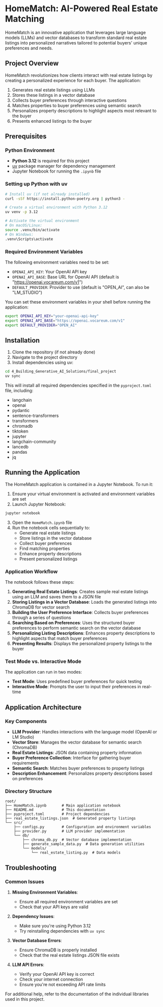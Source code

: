 # HomeMatch: AI-Powered Real Estate Matching

HomeMatch is an innovative application that leverages large language models (LLMs) and vector databases to transform standard real estate listings into personalized narratives tailored to potential buyers' unique preferences and needs.

## Project Overview

HomeMatch revolutionizes how clients interact with real estate listings by creating a personalized experience for each buyer. The application:

1. Generates real estate listings using LLMs
2. Stores these listings in a vector database
3. Collects buyer preferences through interactive questions
4. Matches properties to buyer preferences using semantic search
5. Personalizes property descriptions to highlight aspects most relevant to the buyer
6. Presents enhanced listings to the buyer

## Prerequisites

### Python Environment

- **Python 3.12** is required for this project
- [uv](https://github.com/astral-sh/uv) package manager for dependency management
- Jupyter Notebook for running the `.ipynb` file

### Setting up Python with uv

```bash
# Install uv (if not already installed)
curl -sSf https://install.python-poetry.org | python3 -

# Create a virtual environment with Python 3.12
uv venv -p 3.12

# Activate the virtual environment
# On macOS/Linux:
source .venv/bin/activate
# On Windows:
.venv\Scripts\activate
```

### Required Environment Variables

The following environment variables need to be set:

- `OPENAI_API_KEY`: Your OpenAI API key
- `OPENAI_API_BASE`: Base URL for OpenAI API (default is "https://openai.vocareum.com/v1")
- `DEFAULT_PROVIDER`: Provider to use (default is "OPEN_AI", can also be "LM_STUDIO")

You can set these environment variables in your shell before running the application:

```bash
export OPENAI_API_KEY="your-openai-api-key"
export OPENAI_API_BASE="https://openai.vocareum.com/v1"
export DEFAULT_PROVIDER="OPEN_AI"
```

## Installation

1. Clone the repository (if not already done)
2. Navigate to the project directory
3. Install dependencies using uv:

```bash
cd 4_Building_Generative_AI_Solutions/final_project
uv sync
```

This will install all required dependencies specified in the `pyproject.toml` file, including:
- langchain
- openai
- pydantic
- sentence-transformers
- transformers
- chromadb
- tiktoken
- jupyter
- langchain-community
- lancedb
- pandas
- jq

## Running the Application

The HomeMatch application is contained in a Jupyter Notebook. To run it:

1. Ensure your virtual environment is activated and environment variables are set
2. Launch Jupyter Notebook:

```bash
jupyter notebook
```

3. Open the `HomeMatch.ipynb` file
4. Run the notebook cells sequentially to:
   - Generate real estate listings
   - Store listings in the vector database
   - Collect buyer preferences
   - Find matching properties
   - Enhance property descriptions
   - Present personalized listings

### Application Workflow

The notebook follows these steps:

1. **Generating Real Estate Listings**: Creates sample real estate listings using an LLM and saves them to a JSON file
2. **Storing Listings in a Vector Database**: Loads the generated listings into ChromaDB for vector search
3. **Building the User Preference Interface**: Collects buyer preferences through a series of questions
4. **Searching Based on Preferences**: Uses the structured buyer preferences to perform semantic search on the vector database
5. **Personalizing Listing Descriptions**: Enhances property descriptions to highlight aspects that match buyer preferences
6. **Presenting Results**: Displays the personalized property listings to the buyer

### Test Mode vs. Interactive Mode

The application can run in two modes:
- **Test Mode**: Uses predefined buyer preferences for quick testing
- **Interactive Mode**: Prompts the user to input their preferences in real-time

## Application Architecture

### Key Components

- **LLM Provider**: Handles interactions with the language model (OpenAI or LM Studio)
- **Vector Store**: Manages the vector database for semantic search (ChromaDB)
- **Real Estate Listings**: JSON data containing property information
- **Buyer Preference Collection**: Interface for gathering buyer requirements
- **Semantic Search**: Matches buyer preferences to property listings
- **Description Enhancement**: Personalizes property descriptions based on preferences

### Directory Structure

```
root/
├── HomeMatch.ipynb       # Main application notebook
├── README.md             # This documentation
├── pyproject.toml        # Project dependencies
├── real_estate_listings.json  # Generated property listings
└── src/
    ├── configs.py        # Configuration and environment variables
    ├── provider.py       # LLM provider implementation
    └── db/
        ├── chroma_db.py  # Vector database implementation
        ├── generate_sample_data.py  # Data generation utilities
        └── models/
            └── real_estate_listing.py  # Data models
```

## Troubleshooting

### Common Issues

1. **Missing Environment Variables**:
   - Ensure all required environment variables are set
   - Check that your API keys are valid

2. **Dependency Issues**:
   - Make sure you're using Python 3.12
   - Try reinstalling dependencies with `uv sync`

3. **Vector Database Errors**:
   - Ensure ChromaDB is properly installed
   - Check that the real estate listings JSON file exists

4. **LLM API Errors**:
   - Verify your OpenAI API key is correct
   - Check your internet connection
   - Ensure you're not exceeding API rate limits

For additional help, refer to the documentation of the individual libraries used in this project.
